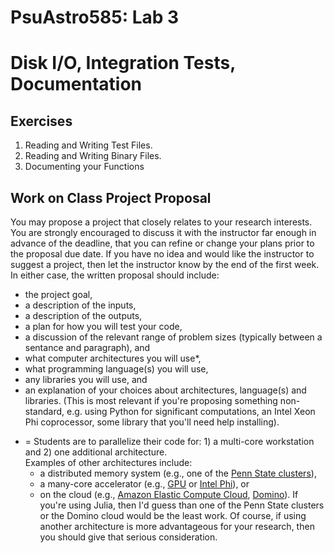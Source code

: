 # PsuAstro585:  Lab 3  
# Disk I/O, Integration Tests, Documentation

## Exercises
1.  Reading and Writing Test Files.
2.  Reading and Writing Binary Files.
3.  Documenting your Functions

## Work on Class Project Proposal

You may propose a project that closely relates to your research interests.  You are strongly encouraged to discuss it with the instructor far enough in advance of the deadline, that you can refine or change your plans prior to the proposal due date.  If you have no idea and would like the instructor to suggest a project, then let the instructor know by the end of the first week.  In either case, the written proposal should include:
- the project goal, 
- a description of the inputs, 
- a description of the outputs, 
- a plan for how you will test your code, 
- a discussion of the relevant range of problem sizes (typically between a sentance and paragraph), and
- what computer architectures you will use*,
- what programming language(s) you will use,
- any libraries you will use, and
- an explanation of your choices about architectures, language(s) and libraries.  (This is most relevant if you're proposing something non-standard, e.g. using Python for significant computations, an Intel Xeon Phi coprocessor, some library that you'll need help installing).  

* = Students are to parallelize their code for: 1) a multi-core workstation and 2) one additional architecture.  
Examples of other architectures include: 
  - a distributed memory system (e.g., one of the [Penn State clusters](https://ics.psu.edu/advanced-cyberinfrastructure/ics-aci-infrastructure/)), 
  - a many-core accelerator (e.g., [GPU](https://developer.nvidia.com/what-cuda) or [Intel Phi](http://www.intel.com/content/www/us/en/high-performance-computing/high-performance-xeon-phi-coprocessor-brief.html)), or 
  - on the cloud (e.g., [Amazon Elastic Compute Cloud](http://aws.amazon.com/ec2/), [Domino](https://www.dominodatalab.com/cloud)).
If you're using Julia, then I'd guess than one of the Penn State clusters or the Domino cloud would be the least work.  Of course, if using another architecture is more advantageous for your research, then you should give that serious consideration.


